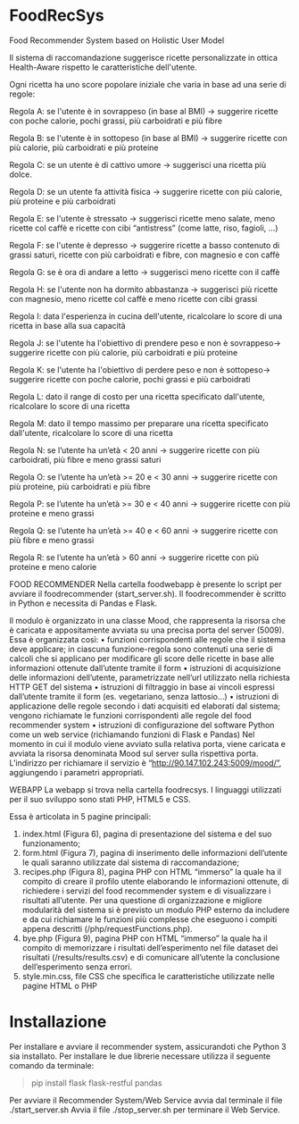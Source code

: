 # FoodRecSys
Food Recommender System based on Holistic User Model

Il sistema di raccomandazione suggerisce ricette personalizzate in ottica Health-Aware rispetto le caratteristiche dell'utente.

Ogni ricetta ha uno score popolare iniziale che varia in base ad una serie di regole:

  Regola A: se l'utente è in sovrappeso (in base al BMI) → suggerire ricette con poche calorie, pochi grassi, più carboidrati e più fibre

  Regola B: se l'utente è in sottopeso (in base al BMI) → suggerire ricette con più calorie, più carboidrati e più proteine

  Regola C: se un utente è di cattivo umore → suggerisci una ricetta più dolce.

  Regola D: se un utente fa attività fisica → suggerire ricette con più calorie, più proteine e più carboidrati 

  Regola E: se l'utente è stressato → suggerisci ricette meno salate, meno ricette col caffè e ricette con cibi “antistress” (come latte, riso, fagioli, …)

  Regola F: se l'utente è depresso → suggerire ricette a basso contenuto di grassi saturi, ricette con più carboidrati e fibre, con magnesio e con caffè

  Regola G: se è ora di andare a letto → suggerisci meno ricette con il caffè 

  Regola H: se l'utente non ha dormito abbastanza → suggerisci più ricette con magnesio, meno ricette col caffè e meno ricette con cibi grassi

  Regola I: data l'esperienza in cucina dell'utente, ricalcolare lo score di una ricetta in base alla sua capacità

  Regola J: se l'utente ha l'obiettivo di prendere peso e non è sovrappeso→ suggerire ricette con più calorie, più carboidrati e più proteine

  Regola K: se l'utente ha l'obiettivo di perdere peso e non è sottopeso→ suggerire ricette con poche calorie, pochi grassi e più carboidrati

  Regola L: dato il range di costo per una ricetta specificato dall'utente, ricalcolare lo score di una ricetta

  Regola M: dato il tempo massimo per preparare una ricetta specificato dall'utente, ricalcolare lo score di una ricetta

  Regola N: se l’utente ha un’età < 20 anni → suggerire ricette con più carboidrati, più fibre e meno grassi saturi

  Regola O: se l’utente ha un’età >= 20 e < 30 anni → suggerire ricette con più proteine, più carboidrati e più fibre

  Regola P: se l’utente ha un’età >= 30 e < 40 anni → suggerire ricette con più proteine e meno grassi

  Regola Q: se l’utente ha un’età >= 40 e < 60 anni → suggerire ricette con più fibre e meno grassi

  Regola R: se l’utente ha un’età > 60 anni → suggerire ricette con più proteine e meno calorie 


FOOD RECOMMENDER
Nella cartella foodwebapp è presente lo script per avviare il foodrecommender (start_server.sh).
Il foodrecommender è scritto in Python e necessita di Pandas e Flask.

Il modulo è organizzato in una classe Mood, che rappresenta la risorsa che è caricata e appositamente avviata su una precisa porta del server (5009).
Essa è organizzata così:
  • funzioni corrispondenti alle regole che il sistema deve applicare; in ciascuna funzione-regola sono contenuti una serie di calcoli che si applicano per modificare gli score delle ricette in base alle informazioni ottenute dall’utente tramite il form
  • istruzioni di acquisizione delle informazioni dell’utente, parametrizzate nell’url utilizzato nella richiesta HTTP GET del sistema
  • istruzioni di filtraggio in base ai vincoli espressi dall’utente tramite il form (es. vegetariano, senza lattosio...)
  • istruzioni di applicazione delle regole secondo i dati acquisiti ed elaborati dal sistema; vengono richiamate le funzioni corrispondenti alle regole del food recommender system
  • istruzioni di configurazione del software Python come un web service (richiamando funzioni di Flask e Pandas)
Nel momento in cui il modulo viene avviato sulla relativa porta, viene caricata e avviata la risorsa denominata Mood sul server sulla rispettiva porta. L’indirizzo per richiamare il servizio è “http://90.147.102.243:5009/mood/”, aggiungendo i parametri appropriati.

WEBAPP
La webapp si trova nella cartella foodrecsys. I linguaggi utilizzati per il suo sviluppo sono stati PHP, HTML5 e CSS.

Essa è articolata in 5 pagine principali:
  1. index.html (Figura 6), pagina di presentazione del sistema e del suo funzionamento;
  2. form.html (Figura 7), pagina di inserimento delle informazioni dell’utente le quali saranno utilizzate dal sistema di raccomandazione;
  3. recipes.php (Figura 8), pagina PHP con HTML “immerso” la quale ha il compito di creare il profilo utente elaborando le informazioni ottenute, di richiedere i servizi del food recommender system e di visualizzare i risultati all’utente.
  Per una questione di organizzazione e migliore modularità del sistema si è previsto un modulo PHP esterno da includere e da cui richiamare le funzioni più complesse che eseguono i compiti appena descritti (/php/requestFunctions.php).
  4. bye.php (Figura 9), pagina PHP con HTML “immerso” la quale ha il compito di memorizzare i risultati dell’esperimento nel file dataset dei risultati (/results/results.csv) e di comunicare all’utente la conclusione dell’esperimento senza errori.
  5. style.min.css, file CSS che specifica le caratteristiche utilizzate nelle pagine HTML o PHP

# Installazione
Per installare e avviare il recommender system, assicurandoti che Python 3 sia installato. 
Per installare le due librerie necessare utilizza il seguente comando da terminale:
  > pip install flask flask-restful pandas
  
Per avviare il Recommender System/Web Service avvia dal terminale il file ./start_server.sh
Avvia il file ./stop_server.sh per terminare il Web Service.
